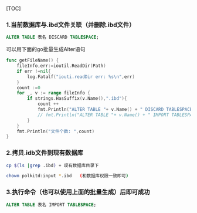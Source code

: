 [TOC]

### 1.当前数据库与.ibd文件关联（并删除.ibd文件）

```sql
ALTER TABLE 表名 DISCARD TABLESPACE;
```

可以用下面的go批量生成Alter语句

```go
func getFileName() {
	fileInfo,err:=ioutil.ReadDir(Path)
	if err !=nil{
		log.Fatalf("iouti.readDir err: %s\n",err)
	}
	count :=0
	for _, v := range fileInfo {
		if strings.HasSuffix(v.Name(),".ibd"){
			count ++
			fmt.Println("ALTER TABLE "+ v.Name() + " DISCARD TABLESPACE;" )// mysql 导出数据.ibd文件 并删除
			// fmt.Println("ALTER TABLE "+ v.Name() + " IMPORT TABLESPACE;" ) // mysql 导入数据.ibd文件
		}
	}
	fmt.Println("文件个数: ",count)
}
```

### 2.拷贝.idb文件到现有数据库

``` sh
cp $(ls |grep .ibd) + 现有数据库目录下

chown polkitd:input *.ibd   (和数据库权限一致即可)
```

### 3.执行命令（也可以使用上面的批量生成）后即可成功

```sql
ALTER TABLE 表名 IMPORT TABLESPACE;
```



